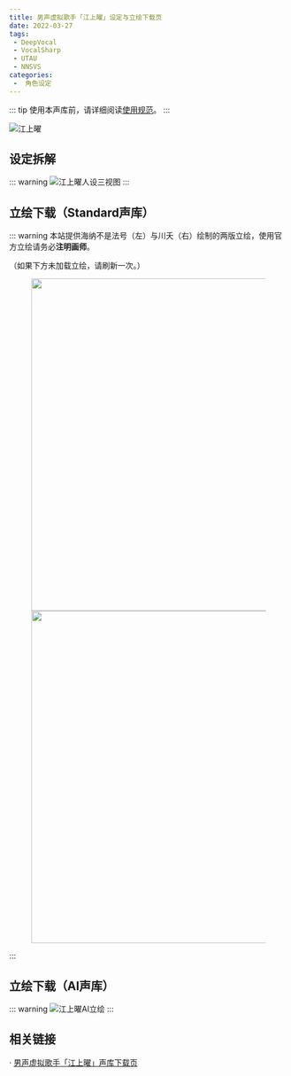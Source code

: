 ```yaml
---
title: 男声虚拟歌手「江上曜」设定与立绘下载页
date: 2022-03-27
tags:
 - DeepVocal
 - VocalSharp
 - UTAU
 - NNSVS
categories:
 -  角色设定
---
```


::: tip
使用本声库前，请详细阅读[使用规范](https://vocalsynths.vercel.app/blogs/ReadMe/2022/220401.html)。
:::

![江上曜](/you-banner.png)

设定拆解
----
::: warning
![江上曜人设三视图](/you-design.png)
:::

立绘下载（Standard声库）
----
::: warning
本站提供海纳不是法号（左）与川夭（右）绘制的两版立绘，使用官方立绘请务必**注明画师**。

（如果下方未加载立绘，请刷新一次。）

<center>
<figure>
<image src="https://vocalsynths.vercel.app/you-illust-hina.png" height="600px"/>
<image src="https://vocalsynths.vercel.app/you-illust-chuanyao.png" height="600px"/>
</figure>
</center>

:::

立绘下载（AI声库）
----
::: warning
![江上曜AI立绘](/you-ai-illust-hina.png)
:::

相关链接
----
· [男声虚拟歌手「江上曜」声库下载页](https://vocalsynths.vercel.app/blogs/VoicebankDistribute/2022/220325-1.html)
